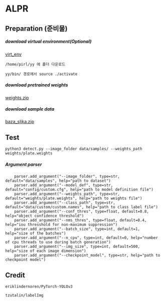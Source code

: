 # ALPR

## Preparation (준비물)

##### download virtual environment(Optional)

[virt_env](https://drive.google.com/drive/folders/1qiPqo5hqrJK2ls1wVOfOg2Y41MnB3NOC?usp=sharing)
```
/home/pirl/yy 에 폴더 다운로드

yy/bin/ 경로에서 source ./activate 
```
##### download pretrained weights

[weights.zip](https://drive.google.com/file/d/1TVgXuKUXV57BzKNoc4lnE9514QN6Gh7-/view?usp=sharing)


##### download sample data

[baza_slika.zip](https://drive.google.com/file/d/1eTEZuuWt6ZiV22eOJ4NJYmcz914BwDpE/view?usp=sharing)


## Test

```
python3 detect.py --image_folder data/samples/ --weights_path weights/plate.weights 
```
##### Argument parser
```
    parser.add_argument("--image_folder", type=str, default="data/samples", help="path to dataset")
    parser.add_argument("--model_def", type=str, default="config/custom.cfg", help="path to model definition file")
    parser.add_argument("--weights_path", type=str, default="weights/plate.weights", help="path to weights file")
    parser.add_argument("--class_path", type=str, default="data/custom/custom.names", help="path to class label file")
    parser.add_argument("--conf_thres", type=float, default=0.8, help="object confidence threshold")
    parser.add_argument("--nms_thres", type=float, default=0.4, help="iou thresshold for non-maximum suppression")
    parser.add_argument("--batch_size", type=int, default=1, help="size of the batches")
    parser.add_argument("--n_cpu", type=int, default=0, help="number of cpu threads to use during batch generation")
    parser.add_argument("--img_size", type=int, default=500, help="size of each image dimension")
    parser.add_argument("--checkpoint_model", type=str, help="path to checkpoint model")
```
## Credit
```
eriklindernoren/PyTorch-YOLOv3

tzutalin/labelImg
```

